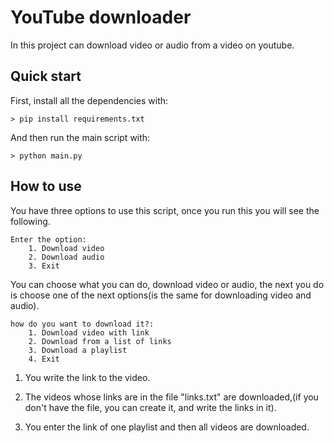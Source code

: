 # YouTube downloader

In this project can download video or audio from a video on youtube.

## Quick start

First, install all the dependencies with:

```shell
> pip install requirements.txt
```

And then run the main script with:

```shell
> python main.py
```

## How to use

You have three options to use this script, once you run this you will see the following.

```shell
Enter the option:
    1. Download video
    2. Download audio
    3. Exit
```

You can choose what you can do, download video or audio,
the next you do is choose one of the next options(is the same for downloading video and audio).

```shell
how do you want to download it?:
    1. Download video with link
    2. Download from a list of links
    3. Download a playlist
    4. Exit
```

1. You write the link to the video.

2. The videos whose links are in the file "links.txt" are downloaded,(if you don't have the file, you can create it, and write the links in it).

3. You enter the link of one playlist and then all videos are downloaded.
